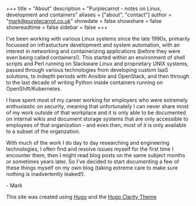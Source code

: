 +++
title = "About"
description = "Purplecarrot - notes on Linux, development and containers"
aliases = ["about", "contact"]
author = "mark@purplecarrot.co.uk"
showdate = false
showshare = false
showreadtime = false
sidebar = false
+++

I've been working with various Linux systems since the late 1990s, primarily focussed on infrastucture development and system automation, with an interest in networking and containerizing applications (before they were even being called containers!). This started within an environment of shell scripts and Perl running on Slackware Linux and proprietary UNIX systems, passed through various technologies from developing custom IaaS solutions, to indepth periods with Ansible and OpenStack, and then through to the last decade of writing Python inside containers running on OpenShift/Kubernetes.<br>

I have spent most of my career working for employers who were extremely enthusiastic on security, meaning that unfortunately I can never share most of my work outside of that workplace and it is only able to be documented on internal wikis and document storage systems that are only accessible to employees of that organization - and even then, most of it is only available to a subset of the organzation.<br>

With much of the work I do day to day researching and engineering technologies, I often find and resolve issues myself for the first time I encounter them, then I might read blog posts on the same subject months or sometimes years later. So I've decided to start documenting a few of these things myself on my own blog (taking extreme care to make sure nothing is inadvertently leaked!). 

\- Mark

This site was created using [Hugo](https://github.com/gohugoio) and the [Hugo Clarity Theme](https://github.com/chipzoller/hugo-clarity)
